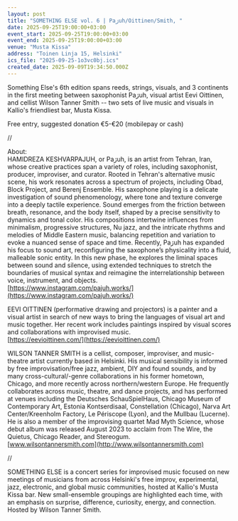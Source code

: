 ```yaml
---
layout: post
title: "SOMETHING ELSE vol. 6 | Paژuh/Oittinen/Smith, "
date: 2025-09-25T19:00:00+03:00
event_start: 2025-09-25T19:00:00+03:00
event_end: 2025-09-25T19:00:00+03:00
venue: "Musta Kissa"
address: "Toinen Linja 15, Helsinki"
ics_file: "2025-09-25-1o3vc0bj.ics"
created_date: 2025-09-09T19:34:50.000Z
---
```


Something Else's 6th edition spans reeds, strings, visuals, and 3 continents in the first meeting between saxophonist Paژuh, visual artist Eevi Oittinen, and cellist Wilson Tanner Smith -- two sets of live music and visuals in Kallio's friendliest bar, Musta Kissa.  
  
Free entry, suggested donation €5-€20 (mobilepay or cash)  
  
//  
  
About:  
HAMIDREZA KESHVARPAJUH, or Paژuh, is an artist from Tehran, Iran, whose creative practices span a variety of roles, including saxophonist, producer, improviser, and curator. Rooted in Tehran's alternative music scene, his work resonates across a spectrum of projects, including Obad, Block Project, and Berenj Ensemble. His saxophone playing is a delicate investigation of sound phenomenology, where tone and texture converge into a deeply tactile experience. Sound emerges from the friction between breath, resonance, and the body itself, shaped by a precise sensitivity to dynamics and tonal color. His compositions intertwine influences from minimalism, progressive structures, Nu jazz, and the intricate rhythms and melodies of Middle Eastern music, balancing repetition and variation to evoke a nuanced sense of space and time. Recently, Paژuh has expanded his focus to sound art, reconfiguring the saxophone’s physicality into a fluid, malleable sonic entity. In this new phase, he explores the liminal spaces between sound and silence, using extended techniques to stretch the boundaries of musical syntax and reimagine the interrelationship between voice, instrument, and objects.  
[https://www.instagram.com/pajuh.works/](https://www.instagram.com/pajuh.works/)  
  
EEVI OITTINEN (performative drawing and projectors) is a painter and a visual artist in search of new ways to bring the languages of visual art and music together. Her recent work includes paintings inspired by visual scores and collaborations with improvised music.  
[https://eevioittinen.com/](https://eevioittinen.com/)  
  
WILSON TANNER SMITH is a cellist, composer, improviser, and music-theatre artist currently based in Helsinki. His musical sensibility is informed by free improvisation/free jazz, ambient, DIY and found sounds, and by many cross-cultural/-genre collaborations in his former hometown, Chicago, and more recently across northern/western Europe. He frequently collaborates across music, theatre, and dance projects, and has performed at venues including the Deutsches SchauSpielHaus, Chicago Museum of Contemporary Art, Estonia Kontserdisaal, Constellation (Chicago), Narva Art Center/Kreenholm Factory, Le Périscope (Lyon), and the Mullbau (Lucerne). He is also a member of the improvising quartet Mad Myth Science, whose debut album was released August 2023 to acclaim from The Wire, the Quietus, Chicago Reader, and Stereogum.  
[www.wilsontannersmith.com](http://www.wilsontannersmith.com)  
  
//  
  
SOMETHING ELSE is a concert series for improvised music focused on new meetings of musicians from across Helsinki's free improv, experimental, jazz, electronic, and global music communities, hosted at Kallio's Musta Kissa bar. New small-ensemble groupings are highlighted each time, with an emphasis on surprise, difference, curiosity, energy, and connection. Hosted by Wilson Tanner Smith.
